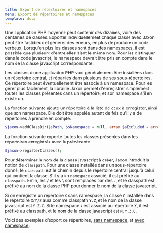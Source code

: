 ```yaml
---
title: Export de répertoires et namespaces
menu: Export de répertoires et namespaces
template: docs
---
```


Une application PHP moyenne peut contenir des dizaines, voire des centaines de classes. Exporter individuellement chaque classe avec Jaxon peut être fastidieux et générer des erreurs, en plus de produire un code verbeux.
Lorsqu'en plus les classes sont dans des namespaces, il est possible que plusieurs d'entre elles aient le même nom. Pour les distinguer dans le code javascript, le namespace devrait être pris en compte dans le nom de la classe javascript correspondante.

Les classes d'une application PHP vont généralement être installées dans un répertoire central, et réparties dans plusieurs de ses sous-répertoires. Ce répertoire peut éventuellement être associé à un namespace. Pour les gérer plus facilement, la librairie Jaxon permet d'enregistrer simplement toutes les classes présentes dans un répertoire, et son namespace s'il en existe un.

La fonction suivante ajoute un répertoire à la liste de ceux à enregister, ainsi que son namespace. Elle doit être appelée autant de fois qu'il y a de répertoires à prendre en compte.
```php
$jaxon->addClassDir($sPath, $sNamespace = null, array $aExcluded = array());
```

La fonction suivante exporte toutes les classes présentes dans les répertoires enregistrés avec la précédente.
```php
$jaxon->registerClasses();
```

Pour déterminer le nom de la classe javascript à créer, Jaxon introduit la notion de `classpath`. Pour une classe installée dans un sous-répertoire donné, le `classpath` est le chemin depuis le répertoire central jusqu'à celui qui contient la classe. S'il y a un `namespace` associé, il est préfixé au `classpath`. Enfin, les `/` et les `\` sont remplacés par des `.`, et le classpath est préfixé au nom de la classe PHP pour donner le nom de la classe javascript.

Si on enregistre un répertoire `X` sans namespace, la classe `C` installée dans le répertoire `X/Y/Z` aura comme classpath `Y.Z`, et le nom de la classe javascript est `Y.Z.C`. Si le namespace `N` est associé au répertoire `X`, il est préfixé au classpath, et le nom de la classe javascript est `N.Y.Z.C`.

Voici des exemples d'export de répertoires, [sans namespace](http://www.jaxon-php.org/classdirs.php), et [avec namespace](http://www.jaxon-php.org/namespaces.php).
